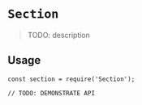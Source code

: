 # `Section`

> TODO: description

## Usage

```
const section = require('Section');

// TODO: DEMONSTRATE API
```
